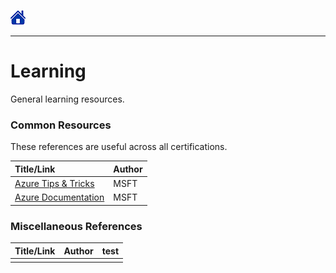 [![Home](/src/Home.png)](README.md)
________

# Learning
General learning resources.


### Common Resources

These references are useful across all certifications.

| Title/Link                                                             | Author |
| :--------------------------------------------------------------------- | :----- |
| [Azure Tips & Tricks](https://microsoft.github.io/AzureTipsAndTricks/) | MSFT   |
| [Azure Documentation](https://docs.microsoft.com/en-us/azure/)         | MSFT   |

### Miscellaneous References
| Title/Link | Author | test |
| :--------: | :----- | :--- |
|            |        |      |